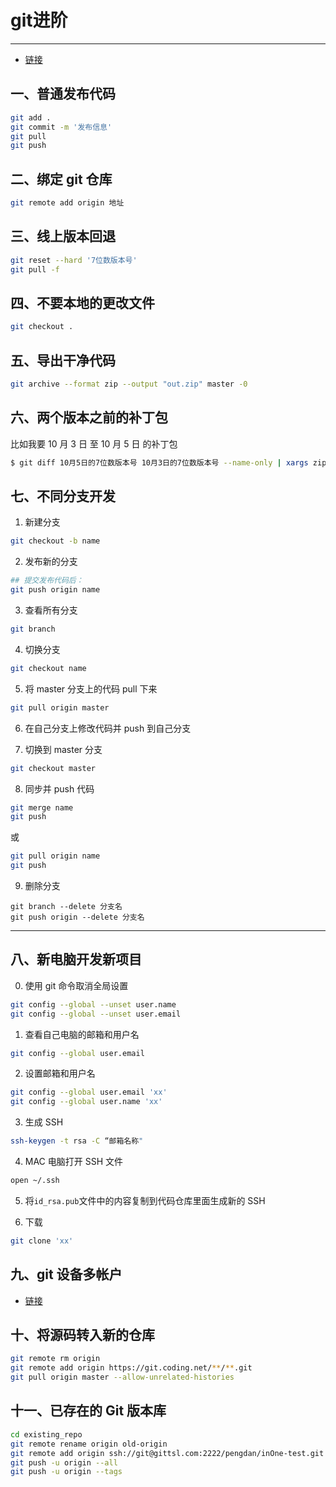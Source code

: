 #  git进阶

---

- [链接](https://blog.csdn.net/shenlei19911210/article/details/78529939?spm=1001.2014.3001.5501)

## 一、普通发布代码

```bash
git add .
git commit -m '发布信息'
git pull
git push
```

## 二、绑定 git 仓库

```bash
git remote add origin 地址
```

## 三、线上版本回退

```bash
git reset --hard '7位数版本号'
git pull -f
```

## 四、不要本地的更改文件

```bash
git checkout .
```

## 五、导出干净代码

```bash
git archive --format zip --output "out.zip" master -0
```

## 六、两个版本之前的补丁包

比如我要 10 月 3 日 至 10 月 5 日 的补丁包

```bash
$ git diff 10月5日的7位数版本号 10月3日的7位数版本号 --name-only | xargs zip update.zip
```

## 七、不同分支开发

1. 新建分支

```bash
git checkout -b name
```

2. 发布新的分支

```bash
## 提交发布代码后：
git push origin name
```

3. 查看所有分支

```bash
git branch
```

4. 切换分支

```bash
git checkout name
```

5. 将 master 分支上的代码 pull 下来

```bash
git pull origin master
```

6. 在自己分支上修改代码并 push 到自己分支

7. 切换到 master 分支

```bash
git checkout master
```

8. 同步并 push 代码

```bash
git merge name
git push
```

或

```bash
git pull origin name
git push
```


9. 删除分支

```
git branch --delete 分支名
git push origin --delete 分支名
```

---

## 八、新电脑开发新项目

0. 使用 git 命令取消全局设置

```bash
git config --global --unset user.name
git config --global --unset user.email
```

1. 查看自己电脑的邮箱和用户名

```bash
git config --global user.email
```

2. 设置邮箱和用户名

```bash
git config --global user.email 'xx'
git config --global user.name 'xx'
```

3. 生成 SSH

```bash
ssh-keygen -t rsa -C “邮箱名称"
```

4. MAC 电脑打开 SSH 文件

```bash
open ~/.ssh
```

5. 将`id_rsa.pub`文件中的内容复制到代码仓库里面生成新的 SSH

6. 下载

```bash
git clone 'xx'
```

## 九、git 设备多帐户

- [链接](https://www.jianshu.com/p/cacf91579268)

## 十、将源码转入新的仓库

```bash
git remote rm origin
git remote add origin https://git.coding.net/**/**.git
git pull origin master --allow-unrelated-histories
```

## 十一、已存在的 Git 版本库

```bash
cd existing_repo
git remote rename origin old-origin
git remote add origin ssh://git@gittsl.com:2222/pengdan/inOne-test.git
git push -u origin --all
git push -u origin --tags
```